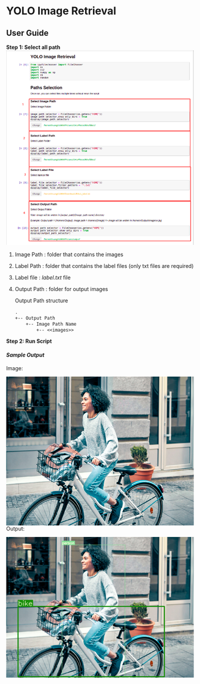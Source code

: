 # YOLO Image Retrieval

## User Guide


**Step 1: Select all path**
![](../metadata/10.png)
1. Image Path : folder that contains the images
2. Label Path : folder that contains the label files (only txt files are required)
3. Label file : *label.txt* file
4. Output Path : folder for output images

   Output Path structure

    ```
    .
    +-- Output Path
        +-- Image Path Name
            +-- <<images>>    
    ```

**Step 2: Run Script**

#### *Sample Output*

Image:

<p align="center">
  <img align="left" src="../metadata/09.png" height="400"/>
</p>



Output:

![](../metadata/07.png)
